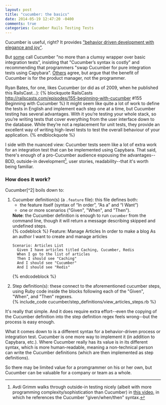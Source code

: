 ```yaml
---
layout: post
title: "cucumber: the basics"
date: 2014-05-19 12:47:20 -0400
comments: true
categories: Cucumber Rails Testing Tests
---
```

<a href="http://railscasts.com/episodes/155-beginning-with-cucumber"></a>

<a href="http://railscasts.com/episodes/159-more-on-cucumber"></a>

Cucumber is useful, right? It provides <a href="http://cukes.info/">"behavior driven development with elegance and joy"</a>.

But <a href="http://www.jackkinsella.ie/2011/09/26/why-bother-with-cucumber-testing.html">some</a> call Cucumber "no more than a clumsy wrapper over basic integration tests", insisting that "Cucumber’s syntax is costly" and recommending that programmers "swap Cucumber for pure integration tests using Capybara". <a href="http://pivotallabs.com/cucumber-when-to-use-it-when-to-lose-it/">Others</a> agree, but argue that the benefit of Cucumber is for the product manager, not the programmer.

Ryan Bates, for one, likes Cucumber (or did as of 2009, when he published this RailsCast...):
{% blockquote RailsCasts http://railscasts.com/episodes/155-beginning-with-cucumber #155 Beginning with Cucumber %}
It might seem like quite a lot of work to define the tests in English and implement each step one at a time, but Cucumber testing has several advantages. With it you’re testing your whole stack, so you’re writing tests that cover everything from the user interface down to the database. While they’re not a replacement for unit tests, they provide an excellent way of writing high-level tests to test the overall behaviour of your application.
{% endblockquote %}

I side with the nuanced view: Cucumber tests seem like a lot of extra work for an integration test that can be implemented using Capybara. That said, there's enough of a pro-Cucumber audience espousing the advantages--BDD, outside-in development[^1], user stories, readability--that it's worth being familiar.

<!--more-->

<h3>How does it work?</h3>
Cucumber[^2] boils down to:
<ol>
  <li>
    Cucumber definition(s) (a <code>.feature</code> file): this file defines both:<ul>
      <li>the feature itself (syntax of “In order”, “As a” and “I Want”)
      <li>one or more scenarios ("Given", "When", and "Then").</li>
    </ul>
    <strong>Note</strong>: the Cucumber definition is enough to run <code>cucumber</code> from the command line, though it will return a message describing skipped and undefined steps.
  </li>
  {% codeblock %}
  Feature: Manage Articles
    In order to make a blog
    As an author
    I want to create and manage articles
    
    Scenario: Articles List
      Given I have articles titled Caching, Cucumber, Redis
      When I go to the list of articles
      Then I should see "Caching"
      And I should see "Cucumber"
      And I should see "Redis"
  {% endcodeblock %}

  <li>Step definition(s): these connect to the aforementioned cucumber steps, using Ruby code inside the blocks following each of the "Given", "When", and "Then" regexes.</li>
{% include_code cucumber/step_definitions/view_articles_steps.rb %}
</ol>

It's really that simple. And it does require extra effort--even the copying of the Cucumber definition into the step definition regex feels wrong--but the process is easy enough.

What it comes down to is a different syntax for a behavior-driven process or integration test. Cucumber is one more way to implement it (in addition to Capybara, etc.). Where Cucumber really has its value is in its different syntax, which is more human-readable, meaning a non-technical person can write the Cucumber definitions (which are then implemented as step definitions).

So there may be limited value for a promgrammer on his or her own, but Cucumber can be valuable for a company or team as a whole.


[^1]: Avdi Grimm walks through outside-in testing nicely (albeit with more programming complexity/sophistication than Cucumber) in <a href="http://www.rubytapas.com/episodes/120-Outside-In">this video</a>, in which he references the Cucumber "given/when/then" syntax.
[^2]: For a full outline of configuring a Cucumber environment, Daniel Chang outlines the setup <a href="https://github.com/danielchangNYC/YATL/blob/master/testing_setup.md">here</a>.